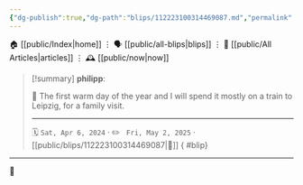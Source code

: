 ```yaml
---
{"dg-publish":true,"dg-path":"blips/112223100314469087.md","permalink":"/blips/112223100314469087/","title":"philipp on mastodon @ 2024-04-06"}
---
```



<div class="transclusion internal-embed is-loaded"><div class="markdown-embed">




🏠 [[public/Index\|home]]  ⋮ 🗣️ [[public/all-blips\|blips]] ⋮  📝 [[public/All Articles\|articles]]  ⋮ 🕰️ [[public/now\|now]]


</div></div>


> [!summary] **philipp**:
>
> 🚅 The first warm day of the year and I will spend it mostly on a train to Leipzig, for a family visit.
> - - -
>
> 🗓️ <code>Sat, Apr 6, 2024</code>  · ✏️ <code> Fri, May 2, 2025</code>  · [[public/blips/112223100314469087\|🔗]]
{ #blip}


- - -

 👾
